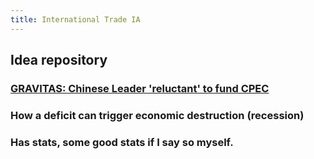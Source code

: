 ```yaml
---
title: International Trade IA
---
```


## Idea repository
### [GRAVITAS: Chinese Leader 'reluctant' to fund CPEC](https://www.youtube.com/watch?v=bQlwkuQEp6U&t=234s)
### How a deficit can trigger economic destruction (recession)
### Has stats, some good stats if I say so myself.
